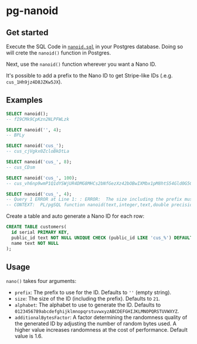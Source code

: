 # pg-nanoid

## Get started

Execute the SQL Code in [`nanoid.sql`](nanoid.sql) in your Postgres database. Doing so will crete the `nanoid()` function in Postgres.

Next, use the `nanoid()` function wherever you want a Nano ID.

It's possible to add a prefix to the Nano ID to get Stripe-like IDs (.e.g. `cus_1Hh9jz4D8JZKw5JX`).

## Examples

```sql
SELECT nanoid();
-- fI9CMk9CpKzn2NLPFWLzk

SELECT nanoid('', 4);
-- BPLy

SELECT nanoid('cus_');
-- cus_cjVgkx0ZcloBkDtLa

SELECT nanoid('cus_', 8);
-- cus_CDsm

SELECT nanoid('cus_', 100);
-- cus_vh6np9wmP1Q1dYSWjUR4DMG8MHCs2bNfGezXz42bOBwIXMbx1pM8htS54Gld0G5GH6ipwixrTOWt8EHNQzDLpmG2N72MQSCx

SELECT nanoid('cus_', 4);
-- Query 1 ERROR at Line 1: : ERROR:  The size including the prefix must be greater than 0!
-- CONTEXT:  PL/pgSQL function nanoid(text,integer,text,double precision) line 23 at RAISE
```

Create a table and auto generate a Nano ID for each row:

```sql
CREATE TABLE customers(
  id serial PRIMARY KEY,
  public_id text NOT NULL UNIQUE CHECK (public_id LIKE 'cus_%') DEFAULT nanoid('cus_', 8),
  name text NOT NULL
);
```

## Usage

`nano()` takes four arguments:

- `prefix`: The prefix to use for the ID. Defaults to `''` (empty string).
- `size`: The size of the ID (including the prefix). Defaults to `21`.
- `alphabet`: The alphabet to use to generate the ID. Defaults to `0123456789abcdefghijklmnopqrstuvwxyzABCDEFGHIJKLMNOPQRSTUVWXYZ`.
- `additionalBytesFactor`: A factor determining the randomness quality of the generated ID by adjusting the number of random bytes used. A higher value increases randomness at the cost of performance. Default value is 1.6.
